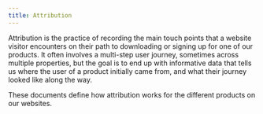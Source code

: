 ```yaml
---
title: Attribution
---
```


Attribution is the practice of recording the main touch points that a
website visitor encounters on their path to downloading or signing up
for one of our products. It often involves a multi-step user journey,
sometimes across multiple properties, but the goal is to end up with
informative data that tells us where the user of a product initially
came from, and what their journey looked like along the way.

These documents define how attribution works for the different products
on our websites.
